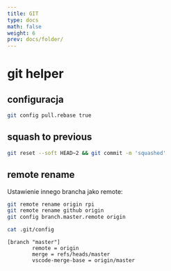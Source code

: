 ```yaml
---
title: GIT
type: docs
math: false
weight: 6
prev: docs/folder/
---
```


# git helper


## configuracja

```bash
git config pull.rebase true
```

## squash to previous

```bash
git reset --soft HEAD~2 && git commit -m 'squashed'
```


## remote rename

Ustawienie innego brancha jako remote:

```bash
git remote rename origin rpi
git remote rename github origin
git config branch.master.remote origin
```

```bash
cat .git/config
```

```
[branch "master"]
        remote = origin
        merge = refs/heads/master
        vscode-merge-base = origin/master
```


